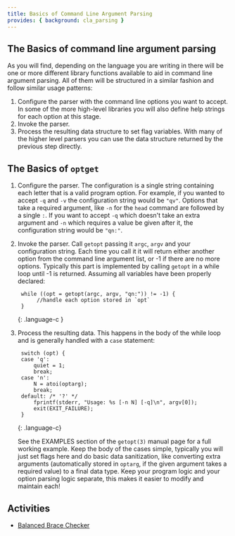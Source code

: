 ```yaml
---
title: Basics of Command Line Argument Parsing
provides: { background: cla_parsing }
---
```


## The Basics of command line argument parsing

As you will find, depending on the language you are writing in there
will be one or more different library functions available to aid in
command line argument parsing. All of them will be structured in a
similar fashion and follow similar usage patterns:

1. Configure the parser with the command line options you want to
   accept. In some of the more high-level libraries you will also
   define help strings for each option at this stage.
2. Invoke the parser.
3. Process the resulting data structure to set flag variables. With
   many of the higher level parsers you can use the data structure
   returned by the previous step directly.

## The Basics of `optget`

1. Configure the parser.  The configuration is a single string
   containing each letter that is a valid program option. For example,
   if you wanted to accept `-q` and `-v` the configuration string
   would be `"qv"`. Options that take a required argument, like `-n`
   for the `head` command are followed by a single `:`. If you want to
   accept `-q` which doesn't take an extra argument and `-n` which
   requires a value be given after it, the configuration string would
   be `"qn:"`.
2. Invoke the parser.  Call `getopt` passing it `argc`, `argv` and
   your configuration string.  Each time you call it it will return
   either another option from the command line argument list, or -1 if
   there are no more options.  Typically this part is implemented by
   calling `getopt` in a while loop until -1 is returned. Assuming all
   variables have been properly declared:


        while ((opt = getopt(argc, argv, "qn:")) != -1) {
             //handle each option stored in `opt`
        }
    {: .language-c }

3. Process the resulting data.  This happens in the body of the while
   loop and is generally handled with a `case` statement:

        switch (opt) {
        case 'q':
            quiet = 1;
            break;
        case 'n':
            N = atoi(optarg);
            break;
        default: /* '?' */
            fprintf(stderr, "Usage: %s [-n N] [-q]\n", argv[0]);
            exit(EXIT_FAILURE);
        }
   {: .language-c}

   See the EXAMPLES section of the `getopt(3)` manual page for a full
   working example.  Keep the body of the cases simple, typically you
   will just set flags here and do basic data sanitization, like
   converting extra arguments (automatically stored in `optarg`, if
   the given argument takes a required value) to a final data
   type. Keep your program logic and your option parsing logic
   separate, this makes it easier to modify and maintain each!

## Activities
- [Balanced Brace Checker](/activities/balanced_cli_options/index.html)
